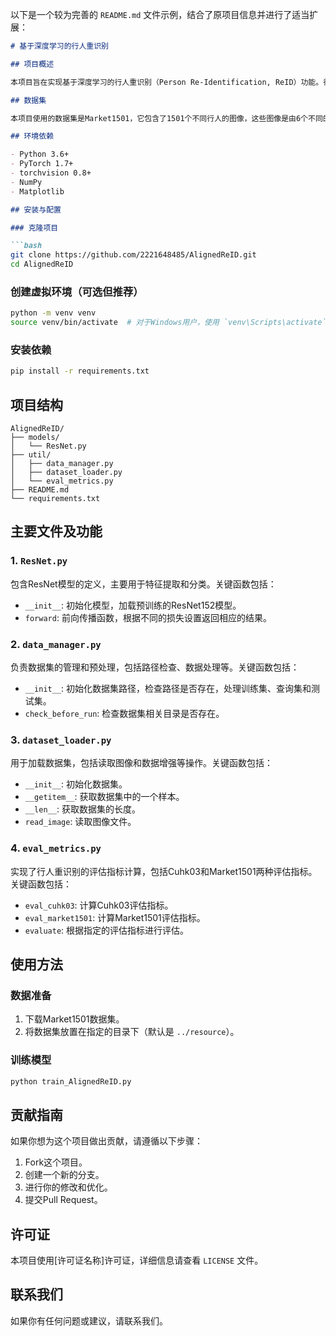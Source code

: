 以下是一个较为完善的 `README.md` 文件示例，结合了原项目信息并进行了适当扩展：

```markdown
# 基于深度学习的行人重识别

## 项目概述

本项目旨在实现基于深度学习的行人重识别（Person Re-Identification, ReID）功能。行人重识别是计算机视觉领域中的一个重要任务，它的目标是在不同的摄像头视角下，识别出同一个行人。

## 数据集

本项目使用的数据集是Market1501，它包含了1501个不同行人的图像，这些图像是由6个不同的摄像头拍摄的。数据集可以从[这里](https://www.cv-foundation.org/openaccess/content_iccv_2015/papers/Zheng_Scalable_Person_Re-Identification_ICCV_2015_paper.pdf)下载。

## 环境依赖

- Python 3.6+
- PyTorch 1.7+
- torchvision 0.8+
- NumPy
- Matplotlib

## 安装与配置

### 克隆项目

```bash
git clone https://github.com/2221648485/AlignedReID.git
cd AlignedReID
```

### 创建虚拟环境（可选但推荐）

```bash
python -m venv venv
source venv/bin/activate  # 对于Windows用户，使用 `venv\Scripts\activate`
```

### 安装依赖

```bash
pip install -r requirements.txt
```

## 项目结构

```
AlignedReID/
├── models/
│   └── ResNet.py
├── util/
│   ├── data_manager.py
│   ├── dataset_loader.py
│   └── eval_metrics.py
├── README.md
└── requirements.txt
```

## 主要文件及功能

### 1. `ResNet.py`

包含ResNet模型的定义，主要用于特征提取和分类。关键函数包括：
- `__init__`: 初始化模型，加载预训练的ResNet152模型。
- `forward`: 前向传播函数，根据不同的损失设置返回相应的结果。

### 2. `data_manager.py`

负责数据集的管理和预处理，包括路径检查、数据处理等。关键函数包括：
- `__init__`: 初始化数据集路径，检查路径是否存在，处理训练集、查询集和测试集。
- `check_before_run`: 检查数据集相关目录是否存在。

### 3. `dataset_loader.py`

用于加载数据集，包括读取图像和数据增强等操作。关键函数包括：
- `__init__`: 初始化数据集。
- `__getitem__`: 获取数据集中的一个样本。
- `__len__`: 获取数据集的长度。
- `read_image`: 读取图像文件。

### 4. `eval_metrics.py`

实现了行人重识别的评估指标计算，包括Cuhk03和Market1501两种评估指标。关键函数包括：
- `eval_cuhk03`: 计算Cuhk03评估指标。
- `eval_market1501`: 计算Market1501评估指标。
- `evaluate`: 根据指定的评估指标进行评估。

## 使用方法

### 数据准备

1. 下载Market1501数据集。
2. 将数据集放置在指定的目录下（默认是 `../resource`）。

### 训练模型

```bash
python train_AlignedReID.py
```

## 贡献指南

如果你想为这个项目做出贡献，请遵循以下步骤：
1. Fork这个项目。
2. 创建一个新的分支。
3. 进行你的修改和优化。
4. 提交Pull Request。

## 许可证

本项目使用[许可证名称]许可证，详细信息请查看 `LICENSE` 文件。

## 联系我们

如果你有任何问题或建议，请联系我们。
